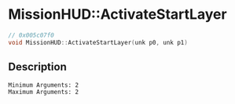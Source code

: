 # MissionHUD::ActivateStartLayer
```c
// 0x005c07f0
void MissionHUD::ActivateStartLayer(unk p0, unk p1)
```
## Description
```
Minimum Arguments: 2
Maximum Arguments: 2
```
